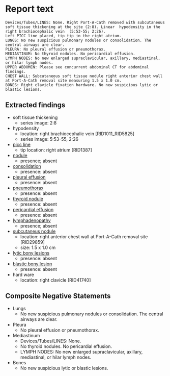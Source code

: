 # Report text

```text
Devices/Tubes/LINES: None. Right Port-A-Cath removed with subcutaneous soft tissue thickening at the site (2:8). Linear  hypodensity in the right brachiocephalic vein  (5:53-55; 2:26).
Left PICC line placed, tip tip in the right atrium.
LUNGS: No new suspicious pulmonary nodules or consolidation. The central airways are clear.
PLEURA: No pleural effusion or pneumothorax.
MEDIASTINUM: No thyroid nodules. No pericardial effusion.
LYMPH NODES: No new enlarged supraclavicular, axillary, mediastinal, or hilar lymph nodes.
UPPER ABDOMEN: Please see concurrent abdominal CT for abdominal findings.
CHEST WALL: Subcutaneous soft tissue nodule right anterior chest wall at Port-A-Cath removal site measuring 1.5 x 1.0 cm.
BONES: Right clavicle fixation hardware. No new suspicious lytic or blastic lesions.
```

## Extracted findings

- soft tissue thickening
  - series image: 2:8
- hypodensity
  - location: right brachiocephalic vein \[RID1011_RID5825\]
  - series image: 5:53-55, 2:26
- [picc line](../../definitions/hood/PICC.json)
  - tip location: right atrium \[RID1387\]
- [nodule](../../definitions/hood/adrenal-nodule.json)
  - presence; absent
- [consolidation](../../definitions/smartreporting/consolidation.txt)
  - presence: absent
- [pleural effusion](../../definitions/hood/pleural-effusion.json)
  - presence: absent
- [pneumothorax](../../definitions/hood/pneumothorax.json)
  - presence: absent
- [thyroid nodule](../../definitions/hood/thyroid_nodule.cde.json)
  - presence: absent
- [pericardial effusion](../../definitions/hood/pericardial-effusion.json)
  - presence: absent
- [lymphadenopathy](../../definitions/hood/mediastinal-lymph-nodes.json)
  - presence; absent
- [subcutaneus nodule](../../definitions/nuance/subcutaneous_soft_tissue_nodule.json)
  - location: right anterior chest wall at Port-A-Cath removal site \[RID29859\]
  - size: 1.5 x 1.0 cm
- [lytic bony lesions](../../definitions/hood/lytic-lesion.md)
  - presence: absent
- [blastic bony lesion](../../definitions/hood/sclerotic-lesion.md)
  - presence: absent
- hard ware
  - location: right clavicle \[RID41740\]

## Composite Negative Statements

- Lungs
  - No new suspicious pulmonary nodules or consolidation. The central airways are clear.
- Pleura
  - No pleural effusion or pneumothorax.
- Mediastinum
  - Devices/Tubes/LINES: None.
  - No thyroid nodules. No pericardial effusion.
  - LYMPH NODES: No new enlarged supraclavicular, axillary, mediastinal, or hilar lymph nodes.
- Bones
  - No new suspicious lytic or blastic lesions.
  